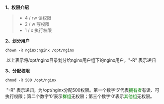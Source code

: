**1、权限介绍**

> + 4 / rw  读权限
> + 2 / w   写权限
> + 1 / x    执行权限

**2、划分用户**

```shell
chown -R nginx:nginx /opt/nginx
```

​	以上表示将/opt/nginx目录划分给nginx用户组下的nginx用户，"-R" 表示递归

**3、分配权限**

```shell
chmod -R 500 /opt/nginx
```

​	"-R" 表示递归，为/opt/nginx分配500权限。第一个数字‘5’代表<font color='green'>拥有者</font>有读、可执行权限；第二个数字‘0’表示<font color='green'>群组</font>无权限；第三个数字‘0’表示<font color='green'>其他组</font>无权限。

